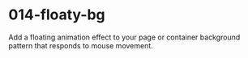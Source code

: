 # 014-floaty-bg
Add a floating animation effect to your page or container background pattern that responds to mouse movement.
